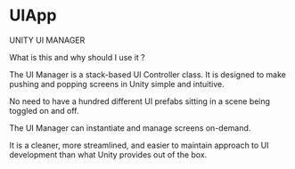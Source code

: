 # UIApp

UNITY UI MANAGER

What is this and why should I use it ? 

The UI Manager is a stack-based UI Controller class. It is designed to make pushing and popping screens in Unity simple and intuitive. 

No need to have a hundred different UI prefabs sitting in a scene being toggled on and off.

The UI Manager can instantiate and manage screens on-demand. 

It is a cleaner, more streamlined, and easier to maintain approach to UI development than what Unity provides out of the box. 
